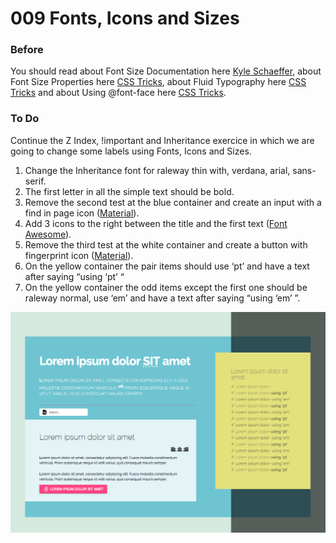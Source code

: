 # 009 Fonts, Icons and Sizes

### Before 
You should read about Font Size Documentation here [Kyle Schaeffer][1], about Font Size Properties here [CSS Tricks][2], about Fluid Typography here [CSS Tricks][3] and about Using @font-face here [CSS Tricks][4].

### To Do

Continue the Z Index, !important and Inheritance exercice in which we are going to change some labels using Fonts, Icons and Sizes.

1. Change the Inheritance font for raleway thin with, verdana, arial, sans-serif.
2. The first letter in all the simple text should be bold.
3. Remove the second test at the blue container and create an input with a find in page icon ([Material][6]).
4. Add 3 icons to the right between the title and the first text ([Font Awesome][5]).
4. Remove the third test at the white container and create a button with fingerprint icon ([Material][6]).
5. On the yellow container the pair items should use ‘pt’ and have a text after saying “using ‘pt’ “ 
6. On the yellow container the odd items except the first one should be raleway normal, use ‘em’ and have a text after saying “using ‘em’ ”.
 
![alt text](solved/photo-example.jpg)
 
 [1]: http://kyleschaeffer.com/development/css-font-size-em-vs-px-vs-pt-vs/
 [2]: https://css-tricks.com/almanac/properties/f/font-size/
 [3]: https://css-tricks.com/snippets/css/fluid-typography/
 [4]: https://css-tricks.com/snippets/css/using-font-face/
 [5]: http://fontawesome.io/icons/
 [6]: https://material.io/icons/
